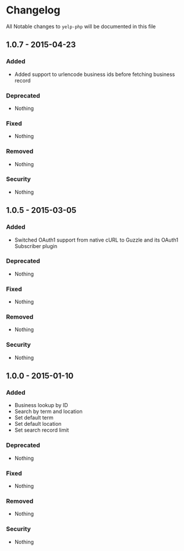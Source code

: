 # Changelog
All Notable changes to `yelp-php` will be documented in this file

## 1.0.7 - 2015-04-23

### Added
- Added support to urlencode business ids before fetching business record

### Deprecated
- Nothing

### Fixed
- Nothing

### Removed
- Nothing

### Security
- Nothing

## 1.0.5 - 2015-03-05

### Added
- Switched OAuth1 support from native cURL to Guzzle and its OAuth1 Subscriber plugin

### Deprecated
- Nothing

### Fixed
- Nothing

### Removed
- Nothing

### Security
- Nothing

## 1.0.0 - 2015-01-10

### Added
- Business lookup by ID
- Search by term and location
- Set default term
- Set default location
- Set search record limit

### Deprecated
- Nothing

### Fixed
- Nothing

### Removed
- Nothing

### Security
- Nothing
